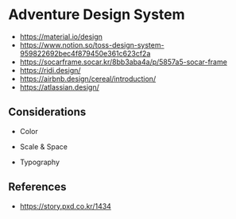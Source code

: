# Adventure Design System

- https://material.io/design
- https://www.notion.so/toss-design-system-959822692bec4f879450e361c623cf2a
- https://socarframe.socar.kr/8bb3aba4a/p/5857a5-socar-frame
- https://ridi.design/
- https://airbnb.design/cereal/introduction/
- https://atlassian.design/

## Considerations

- Color

- Scale & Space

- Typography

## References

- https://story.pxd.co.kr/1434